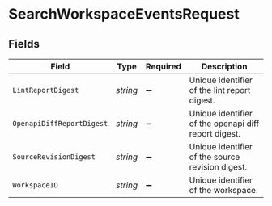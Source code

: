# SearchWorkspaceEventsRequest


## Fields

| Field                                                | Type                                                 | Required                                             | Description                                          |
| ---------------------------------------------------- | ---------------------------------------------------- | ---------------------------------------------------- | ---------------------------------------------------- |
| `LintReportDigest`                                   | *string*                                             | :heavy_minus_sign:                                   | Unique identifier of the lint report digest.         |
| `OpenapiDiffReportDigest`                            | *string*                                             | :heavy_minus_sign:                                   | Unique identifier of the openapi diff report digest. |
| `SourceRevisionDigest`                               | *string*                                             | :heavy_minus_sign:                                   | Unique identifier of the source revision digest.     |
| `WorkspaceID`                                        | *string*                                             | :heavy_minus_sign:                                   | Unique identifier of the workspace.                  |